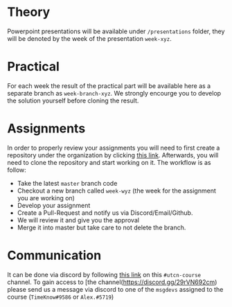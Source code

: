 # Theory

Powerpoint presentations will be available under `/presentations` folder, they will be denoted by the week of the presentation `week-xyz`.

# Practical

For each week the result of the practical part will be available here as a separate branch as `week-branch-xyz`. 
We strongly encourge you to develop the solution yourself before cloning the result.

# Assignments

In order to properly review your assignments you will need to first create a repository under the organization by clicking [this link](https://classroom.github.com/a/9tNzQ6qJ).
Afterwards, you will need to clone the repository and start working on it.
The workflow is as follow:
- Take the latest `master` branch code
- Checkout a new branch called `week-wyz` (the week for the assignment you are working on)
- Develop your assignment
- Create a Pull-Request and notify us via Discord/Email/Github.
- We will review it and give you the approval
- Merge it into master but take care to not delete the branch.

# Communication 

It can be done via discord by following [this link](https://discord.gg/npzqbSyE) on this `#utcn-course` channel. To gain access to [the channel(https://discord.gg/29rVN692cm) please send us a message via discord to one of the `msgdevs` assigned to the course (`TimeKnow#9586` or `Alex.#5719`)
